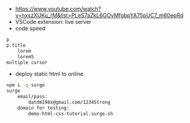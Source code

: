 - https://www.youtube.com/watch?v=nxszXUKu_rM&list=PLeS7aZkL6GOvMfgbpYA75pUC7_m60epRd
- VSCode extension: live  server
- code speed
```html
p
p.title
    lorem
    lorem5
multiple cursor
```
- deploy static html to online
```bash
npm i -g surge
surge
    email/pass:
        datdm198x@gmail.com/1234Strong
    domain for testing:
        demo-html-css-tutorial.surge.sh
```
